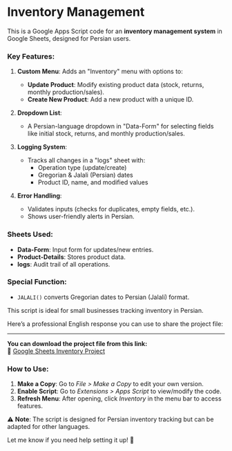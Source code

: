 # Inventory Management
This is a Google Apps Script code for an **inventory management system** in Google Sheets, designed for Persian users.  

### **Key Features**:  
1. **Custom Menu**: Adds an "Inventory" menu with options to:  
   - **Update Product**: Modify existing product data (stock, returns, monthly production/sales).  
   - **Create New Product**: Add a new product with a unique ID.  

2. **Dropdown List**:  
   - A Persian-language dropdown in "Data-Form" for selecting fields like initial stock, returns, and monthly production/sales.  

3. **Logging System**:  
   - Tracks all changes in a "logs" sheet with:  
     - Operation type (update/create)  
     - Gregorian & Jalali (Persian) dates  
     - Product ID, name, and modified values  

4. **Error Handling**:  
   - Validates inputs (checks for duplicates, empty fields, etc.).  
   - Shows user-friendly alerts in Persian.  

### **Sheets Used**:  
- **Data-Form**: Input form for updates/new entries.  
- **Product-Details**: Stores product data.  
- **logs**: Audit trail of all operations.  

### **Special Function**:  
- `JALALI()` converts Gregorian dates to Persian (Jalali) format.  

This script is ideal for small businesses tracking inventory in Persian.

Here’s a professional English response you can use to share the project file:  

---  

**You can download the project file from this link:**  
🔗 [Google Sheets Inventory Project](https://docs.google.com/spreadsheets/d/1SyymmHiGl6ZuW3pQJtSjEWxZZuGNlwRgYxyiuE7SJaQ/edit?usp=sharing)  

### **How to Use**:  
1. **Make a Copy**: Go to *File > Make a Copy* to edit your own version.  
2. **Enable Script**: Go to *Extensions > Apps Script* to view/modify the code.  
3. **Refresh Menu**: After opening, click *Inventory* in the menu bar to access features.  

⚠️ **Note**: The script is designed for Persian inventory tracking but can be adapted for other languages.  

Let me know if you need help setting it up! 🚀  